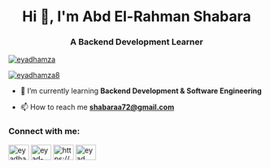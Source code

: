 <h1 align="center">Hi 👋, I'm Abd El-Rahman Shabara</h1>
<h3 align="center">A Backend Development Learner</h3>

<p align="left"> <a href="https://github.com/ryo-ma/github-profile-trophy"><img src="https://github-profile-trophy.vercel.app/?username=eyadhamza" alt="eyadhamza" /></a> </p>

<p align="left"> <a href="https://twitter.com/eyadhamza8" target="blank"><img src="https://img.shields.io/twitter/follow/eyadhamza8?logo=twitter&style=for-the-badge" alt="eyadhamza8" /></a> </p>


- 🌱 I’m currently learning **Backend Development & Software Engineering**

- 📫 How to reach me **shabaraa72@gmail.com**

<h3 align="left">Connect with me:</h3>
<p align="left">
<a href="https://twitter.com/eyadhamza8" target="blank"><img align="center" src="https://raw.githubusercontent.com/rahuldkjain/github-profile-readme-generator/master/src/images/icons/Social/twitter.svg" alt="eyadhamza8" height="30" width="40" /></a>
<a href="https://linkedin.com/in/eyad-hamza-69b8791b4" target="blank"><img align="center" src="https://raw.githubusercontent.com/rahuldkjain/github-profile-readme-generator/master/src/images/icons/Social/linked-in-alt.svg" alt="eyad-hamza-69b8791b4" height="30" width="40" /></a>
<a href="https://fb.com/https://www.facebook.com/eyad.hamza.1/" target="blank"><img align="center" src="https://raw.githubusercontent.com/rahuldkjain/github-profile-readme-generator/master/src/images/icons/Social/facebook.svg" alt="https://www.facebook.com/eyad.hamza.1/" height="30" width="40" /></a>
<a href="https://www.youtube.com/channel/UC3Xs2OtH-4lLIGJj15RwbGQ" target="blank"><img align="center" src="https://raw.githubusercontent.com/rahuldkjain/github-profile-readme-generator/master/src/images/icons/Social/youtube.svg" alt="eyad hamza - π's space" height="30" width="40" /></a>
</p>


